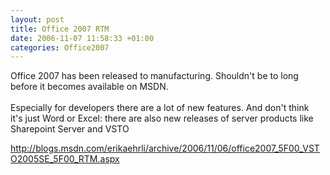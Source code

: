 ```yaml
---
layout: post
title: Office 2007 RTM
date: 2006-11-07 11:58:33 +01:00
categories: Office2007
---
```

<P>Office 2007 has been released to manufacturing. Shouldn't be to long before it becomes available on MSDN.<BR><BR>Especially for developers there are a lot of new features. And don't think it's just Word or Excel: there are also new releases of server products like Sharepoint Server and VSTO</P>
<P><A href="http://blogs.msdn.com/erikaehrli/archive/2006/11/06/office2007_5F00_VSTO2005SE_5F00_RTM.aspx">http://blogs.msdn.com/erikaehrli/archive/2006/11/06/office2007_5F00_VSTO2005SE_5F00_RTM.aspx</A></P>
